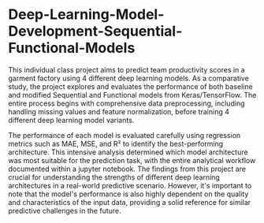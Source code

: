 # Deep-Learning-Model-Development-Sequential-Functional-Models

This individual class project aims to predict team productivity scores in a garment factory using 4 different deep learning models. As a comparative study, the project explores and evaluates the performance of both baseline and modified Sequential and Functional models from Keras/TensorFlow. The entire process begins with comprehensive data preprocessing, including handling missing values and feature normalization, before training 4 different deep learning model variants.  

The performance of each model is evaluated carefully using regression metrics such as MAE, MSE, and R² to identify the best-performing architecture. This intensive analysis determined which model architecture was most suitable for the prediction task, with the entire analytical workflow documented within a jupyter notebook. The findings from this project are crucial for understanding the strengths of different deep learning architectures in a real-world predictive scenario. However, it's important to note that the model's performance is also highly dependent on the quality and characteristics of the input data, providing a solid reference for similar predictive challenges in the future.
